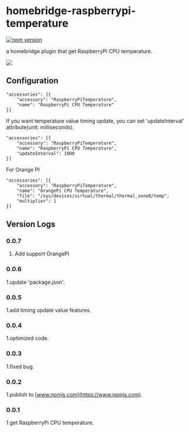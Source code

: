 # homebridge-raspberrypi-temperature
[![npm version](https://badge.fury.io/js/homebridge-raspberrypi-temperature.svg)](https://badge.fury.io/js/homebridge-raspberrypi-temperature)

a homebridge plugin that get RaspberryPi CPU temperature.

![](https://raw.githubusercontent.com/YinHangCode/homebridge-raspberrypi-temperature/master/images/RaspberryPi3B.jpg)

## Configuration
```
"accessories": [{
    "accessory": "RaspberryPiTemperature",
    "name": "RaspberryPi CPU Temperature"
}]
```
If you want temperature value timing update, you can set 'updateInterval' attribute(unit: milliseconds).   
```
"accessories": [{
    "accessory": "RaspberryPiTemperature",
    "name": "RaspberryPi CPU Temperature",
    "updateInterval": 1000
}]
```
For Orange PI
```
"accessories": [{
    "accessory": "RaspberryPiTemperature",
    "name": "OrangePi CPU Temperature",
    "file": "/sys/devices/virtual/thermal/thermal_zone0/temp",
    "multiplier": 1
}]
```

## Version Logs
### 0.0.7
1. Add support OrangePI   
### 0.0.6
1.update 'package.json'.   
### 0.0.5
1.add timing update value features.   
### 0.0.4
1.optimized code.   
### 0.0.3
1.fixed bug.   
### 0.0.2
1.publish to [www.npmjs.com](https://www.npmjs.com).   
### 0.0.1
1.get RaspberryPi CPU temperature.   
